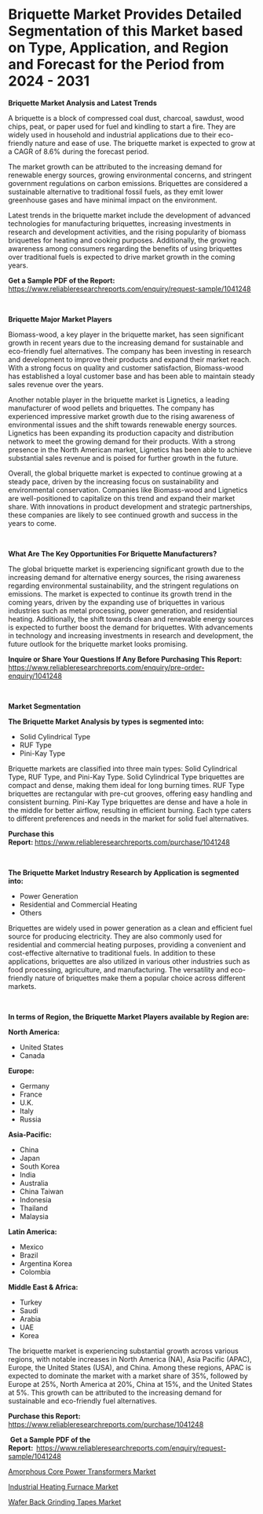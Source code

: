 <p><h1>Briquette Market Provides Detailed Segmentation of this Market based on Type, Application, and Region and Forecast for the Period from 2024 - 2031</h1></p><p><strong>Briquette Market Analysis and Latest Trends</strong></p>
<p><p>A briquette is a block of compressed coal dust, charcoal, sawdust, wood chips, peat, or paper used for fuel and kindling to start a fire. They are widely used in household and industrial applications due to their eco-friendly nature and ease of use. The briquette market is expected to grow at a CAGR of 8.6% during the forecast period.</p><p>The market growth can be attributed to the increasing demand for renewable energy sources, growing environmental concerns, and stringent government regulations on carbon emissions. Briquettes are considered a sustainable alternative to traditional fossil fuels, as they emit lower greenhouse gases and have minimal impact on the environment.</p><p>Latest trends in the briquette market include the development of advanced technologies for manufacturing briquettes, increasing investments in research and development activities, and the rising popularity of biomass briquettes for heating and cooking purposes. Additionally, the growing awareness among consumers regarding the benefits of using briquettes over traditional fuels is expected to drive market growth in the coming years.</p></p>
<p><strong>Get a Sample PDF of the Report:&nbsp;</strong> <a href="https://www.reliableresearchreports.com/enquiry/request-sample/1041248">https://www.reliableresearchreports.com/enquiry/request-sample/1041248</a></p>
<p>&nbsp;</p>
<p><strong>Briquette Major Market Players</strong></p>
<p><p>Biomass-wood, a key player in the briquette market, has seen significant growth in recent years due to the increasing demand for sustainable and eco-friendly fuel alternatives. The company has been investing in research and development to improve their products and expand their market reach. With a strong focus on quality and customer satisfaction, Biomass-wood has established a loyal customer base and has been able to maintain steady sales revenue over the years.</p><p>Another notable player in the briquette market is Lignetics, a leading manufacturer of wood pellets and briquettes. The company has experienced impressive market growth due to the rising awareness of environmental issues and the shift towards renewable energy sources. Lignetics has been expanding its production capacity and distribution network to meet the growing demand for their products. With a strong presence in the North American market, Lignetics has been able to achieve substantial sales revenue and is poised for further growth in the future.</p><p>Overall, the global briquette market is expected to continue growing at a steady pace, driven by the increasing focus on sustainability and environmental conservation. Companies like Biomass-wood and Lignetics are well-positioned to capitalize on this trend and expand their market share. With innovations in product development and strategic partnerships, these companies are likely to see continued growth and success in the years to come.</p></p>
<p>&nbsp;</p>
<p><strong>What Are The Key Opportunities For Briquette Manufacturers?</strong></p>
<p><p>The global briquette market is experiencing significant growth due to the increasing demand for alternative energy sources, the rising awareness regarding environmental sustainability, and the stringent regulations on emissions. The market is expected to continue its growth trend in the coming years, driven by the expanding use of briquettes in various industries such as metal processing, power generation, and residential heating. Additionally, the shift towards clean and renewable energy sources is expected to further boost the demand for briquettes. With advancements in technology and increasing investments in research and development, the future outlook for the briquette market looks promising.</p></p>
<p><strong>Inquire or Share Your Questions If Any Before Purchasing This Report:</strong> <a href="https://www.reliableresearchreports.com/enquiry/pre-order-enquiry/1041248">https://www.reliableresearchreports.com/enquiry/pre-order-enquiry/1041248</a></p>
<p>&nbsp;</p>
<p><strong>Market Segmentation</strong></p>
<p><strong>The Briquette Market Analysis by types is segmented into:</strong></p>
<p><ul><li>Solid Cylindrical Type</li><li>RUF Type</li><li>Pini-Kay Type</li></ul></p>
<p><p>Briquette markets are classified into three main types: Solid Cylindrical Type, RUF Type, and Pini-Kay Type. Solid Cylindrical Type briquettes are compact and dense, making them ideal for long burning times. RUF Type briquettes are rectangular with pre-cut grooves, offering easy handling and consistent burning. Pini-Kay Type briquettes are dense and have a hole in the middle for better airflow, resulting in efficient burning. Each type caters to different preferences and needs in the market for solid fuel alternatives.</p></p>
<p><strong>Purchase this Report:&nbsp;</strong><a href="https://www.reliableresearchreports.com/purchase/1041248">https://www.reliableresearchreports.com/purchase/1041248</a></p>
<p>&nbsp;</p>
<p><strong>The Briquette Market Industry Research by Application is segmented into:</strong></p>
<p><ul><li>Power Generation</li><li>Residential and Commercial Heating</li><li>Others</li></ul></p>
<p><p>Briquettes are widely used in power generation as a clean and efficient fuel source for producing electricity. They are also commonly used for residential and commercial heating purposes, providing a convenient and cost-effective alternative to traditional fuels. In addition to these applications, briquettes are also utilized in various other industries such as food processing, agriculture, and manufacturing. The versatility and eco-friendly nature of briquettes make them a popular choice across different markets.</p></p>
<p>&nbsp;</p>
<p><strong>In terms of Region, the Briquette Market Players available by Region are:</strong></p>
<p>
    <p> <strong> North America: </strong>
        <ul>
            <li>United States</li>
            <li>Canada</li>
        </ul>
        </p> 
    <p> <strong> Europe: </strong>
        <ul>
            <li>Germany</li>
            <li>France</li>
            <li>U.K.</li>
            <li>Italy</li>
            <li>Russia</li>
        </ul>
        </p> 
    <p> <strong> Asia-Pacific: </strong>
        <ul>
            <li>China</li>
            <li>Japan</li>
            <li>South Korea</li>
            <li>India</li>
            <li>Australia</li>
            <li>China Taiwan</li>
            <li>Indonesia</li>
            <li>Thailand</li>
            <li>Malaysia</li>
        </ul>
        </p> 
    <p> <strong> Latin America: </strong>
        <ul>
            <li>Mexico</li>
            <li>Brazil</li>
            <li>Argentina Korea</li>
            <li>Colombia</li>
        </ul>
        </p> 
    <p> <strong> Middle East & Africa: </strong>
        <ul>
            <li>Turkey</li>
            <li>Saudi</li>
            <li>Arabia</li>
            <li>UAE</li>
            <li>Korea</li>
        </ul>
    </p>
    </p>
<p><p>The briquette market is experiencing substantial growth across various regions, with notable increases in North America (NA), Asia Pacific (APAC), Europe, the United States (USA), and China. Among these regions, APAC is expected to dominate the market with a market share of 35%, followed by Europe at 25%, North America at 20%, China at 15%, and the United States at 5%. This growth can be attributed to the increasing demand for sustainable and eco-friendly fuel alternatives.</p></p>
<p><strong>Purchase this Report: </strong><a href="https://www.reliableresearchreports.com/purchase/1041248">https://www.reliableresearchreports.com/purchase/1041248</a></p>
<p>&nbsp;<strong>Get a Sample PDF of the Report:&nbsp;&nbsp;</strong><a href="https://www.reliableresearchreports.com/enquiry/request-sample/1041248">https://www.reliableresearchreports.com/enquiry/request-sample/1041248</a></p>
<p><strong></strong></p>
<p><p><a href="https://view.publitas.com/reportprime-1/amorphous-core-power-transformers-market-offers-provide-insightful-data-for-the-time-period-from-2023-to-2030-and-also-provide-analysis-based-on-application-type-and-region/">Amorphous Core Power Transformers Market</a></p><p><a href="https://view.publitas.com/reportprime-1/decoding-the-industrial-heating-furnace-market-a-deep-dive-into-the-latest-market-trends-market-segmentation-and-competitive-analysis/">Industrial Heating Furnace Market</a></p><p><a href="https://view.publitas.com/reportprime-1/wafer-back-grinding-tapes-market-size-evaluating-its-market-trends-growth-and-projections-2023-2030/">Wafer Back Grinding Tapes Market</a></p></p>